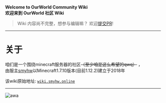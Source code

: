 **Welcome to OurWorld Community Wiki**  
**欢迎来到 OurWorld 社区 Wiki**

> Wiki 内容尚不完整，想参与编辑嘛？ 欢迎[提交PR](https://github.com/smyhw/OurWorldCommunityWiki/pulls)!
***

# 关于

咱们是一个围绕minecraft服务器的社区~~（至少咱是这么希望的qwq）~~ ，  
由服主[smyhw](https://blog.smyhw.online)以Minecraft1.7.10版本(目前1.12.2)建立于2018年  
  


该wiki原始地址: [`wiki.smyhw.online`](https://wiki.smyhw.online/)  
  
***
![awa](/img/awa.jpg)
